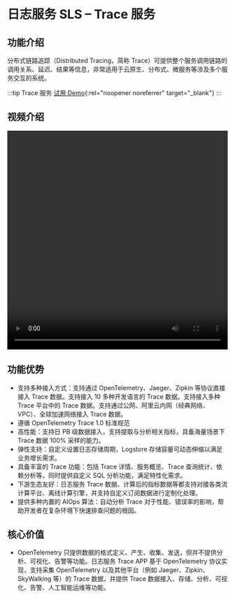 # 日志服务 SLS – Trace 服务

## 功能介绍

分布式链路追踪（Distributed Tracing，简称 Trace）可提供整个服务调用链路的调用关系、延迟、结果等信息，非常适用于云原生、分布式、微服务等涉及多个服务交互的系统。

:::tip Trace 服务
[试用 Demo](/playground/demo.html?dest=/lognext/trace/sls-mall/sls-mall%3Fresource=/trace/sls-mall/explorer){:rel="noopener noreferrer" target="\_blank"}
:::

## 视频介绍

<video src="https://static-aliyun-doc.oss-cn-hangzhou.aliyuncs.com/file-manage-files/zh-CN/20230806/wwaf/SLS Trace应用介绍.mp4" controls="controls" width="100%" height="500" autoplay="autoplay">
您的浏览器不支持 video 标签。
</video>

## 功能优势

- 支持多种接入方式：支持通过 OpenTelemetry、Jaeger、Zipkin 等协议直接接入 Trace 数据。支持接入 10 多种开发语言的 Trace 数据。支持接入多种 Trace 平台中的 Trace 数据。支持通过公网、阿里云内网（经典网络、VPC）、全球加速网络接入 Trace 数据。
- 遵循 OpenTelemetry Trace 1.0 标准规范
- 高性能：支持日 PB 级数据接入，支持提取与分析相关指标，具备海量场景下 Trace 数据 100% 采样的能力。
- 弹性支持：自定义设置日志存储周期，Logstore 存储容量可动态伸缩以满足业务增长需求。
- 具备丰富的 Trace 功能：包括 Trace 详情、服务概览、Trace 查询统计、依赖分析等，同时提供自定义 SQL 分析功能，满足特性化需求。
- 下游生态友好：日志服务 Trace 数据、计算后的指标数据等都支持对接各类流计算平台、离线计算引擎，并支持自定义订阅数据进行定制化处理。
- 提供多种内置的 AIOps 算法：自动分析 Trace 对于性能、错误率的影响，帮助开发者在复杂环境下快速排查问题的根因。

## 核心价值

- OpenTelemetry 只提供数据的格式定义、产生、收集、发送，但并不提供分析、可视化、告警等功能。日志服务 Trace APP 基于 OpenTelemetry 协议实现，支持采集 OpenTelemetry 以及其他平台（例如 Jaeger、Zipkin、SkyWalking 等）的 Trace 数据，并提供 Trace 数据接入、存储、分析、可视化、告警、人工智能运维等功能。
